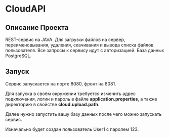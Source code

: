# CloudAPI

## Описание Проекта

REST-сервис на JAVA. Для загрузки файлов на сервер, переименовывания, удаления, скачивания и вывода списка файлов пользователя. 
Все запросы к сервису идут с авторизацией. База данных PostgreSQL.

## Запуск
Сервис запускается на порте 8080, фронт на 8081.

Для запуска в своём окружении требуется изменить адрес подключения, логин и пароль в файле **application.properties**,
а также директорию в свойстве **cloud.upload.path**.

Далее нужно запустить вашу базу данных после чего можно запускать сервис. 

Изначально будет создан пользователь User1 с паролем 123.
